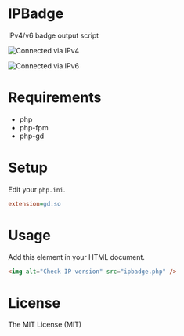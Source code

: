 IPBadge
=====

IPv4/v6 badge output script

![Connected via IPv4](https://raw.githubusercontent.com/wakamesoba98/ipbadge/master/ipv4.png)

![Connected via IPv6](https://raw.githubusercontent.com/wakamesoba98/ipbadge/master/ipv6.png)

# Requirements

- php
- php-fpm
- php-gd

# Setup

Edit your `php.ini`.

```ini
extension=gd.so
```

# Usage

Add this element in your HTML document.

```html
<img alt="Check IP version" src="ipbadge.php" />
```

# License

The MIT License (MIT)
